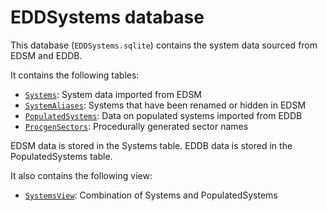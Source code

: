 # EDDSystems database

This database (`EDDSystems.sqlite`) contains the system data sourced from EDSM and EDDB.

It contains the following tables:
* [`Systems`](EDDSystems/Systems.md): System data imported from EDSM
* [`SystemAliases`](EDDSystems/SystemAliases.md): Systems that have been renamed or hidden in EDSM
* [`PopulatedSystems`](EDDSystems/PopulatedSystems.md): Data on populated systems imported from EDDB
* [`ProcgenSectors`](EDDSystems/ProcgenSectors.md): Procedurally generated sector names

EDSM data is stored in the Systems table. EDDB data is stored in the PopulatedSystems table.

It also contains the following view:
* [`SystemsView`](EDDSystems/SystemsView.md): Combination of Systems and PopulatedSystems
